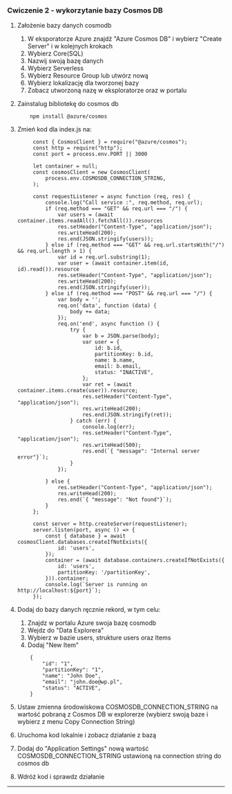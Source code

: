 ### Cwiczenie 2 - wykorzytanie bazy Cosmos DB

1. Założenie bazy danych cosmodb
   1. W eksporatorze Azure znajdź "Azure Cosmos DB" i wybierz "Create Server" i w kolejnych krokach
   2. Wybierz Core(SQL)
   3. Nazwij swoją bazę danych
   4. Wybierz Serverless
   5. Wybierz Resource Group lub utwórz nową
   6. Wybierz lokalizację dla tworzonej bazy
   7. Zobacz utworzoną nazę w eksploratorze oraz w portalu
 
2. Zainstalug bibliotekę do cosmos db

    ```
        npm install @azure/cosmos
    ```
3. Zmień kod dla index.js na:
   
   ```
        const { CosmosClient } = require("@azure/cosmos");
        const http = require("http");
        const port = process.env.PORT || 3000

        let container = null;
        const cosmosClient = new CosmosClient(
            process.env.COSMOSDB_CONNECTION_STRING,
        );

        const requestListener = async function (req, res) {
            console.log("Call service :", req.method, req.url);
            if (req.method === "GET" && req.url === "/") {
                var users = (await container.items.readAll().fetchAll()).resources
                res.setHeader("Content-Type", "application/json");
                res.writeHead(200);
                res.end(JSON.stringify(users));
            } else if (req.method === "GET" && req.url.startsWith("/") && req.url.length > 1) {
                var id = req.url.substring(1);
                var user = (await container.item(id, id).read()).resource
                res.setHeader("Content-Type", "application/json");
                res.writeHead(200);
                res.end(JSON.stringify(user));
            } else if (req.method === "POST" && req.url === "/") {
                var body = '';
                req.on('data', function (data) {
                    body += data;
                });
                req.on('end', async function () {
                    try {
                        var b = JSON.parse(body);
                        var user = {
                            id: b.id,
                            partitionKey: b.id,
                            name: b.name,
                            email: b.email,
                            status: "INACTIVE",
                        };
                        var ret = (await container.items.create(user)).resource;
                        res.setHeader("Content-Type", "application/json");
                        res.writeHead(200);
                        res.end(JSON.stringify(ret));
                    } catch (err) {
                        console.log(err);
                        res.setHeader("Content-Type", "application/json");
                        res.writeHead(500);
                        res.end(`{ "message": "Internal server error"}`);
                    }
                });

            } else {
                res.setHeader("Content-Type", "application/json");
                res.writeHead(200);
                res.end(`{ "message": "Not found"}`);
            }
        };

        const server = http.createServer(requestListener);
        server.listen(port, async () => {
            const { database } = await cosmosClient.databases.createIfNotExists({
                id: 'users',
            });
            container = (await database.containers.createIfNotExists({
                id: 'users',
                partitionKey: '/partitionKey',
            })).container;
            console.log(`Server is running on http://localhost:${port}`);
        });
   ```

4. Dodaj do bazy danych ręcznie rekord, w tym celu:
   1. Znajdz w portalu Azure swoja bazę cosmodb
   2. Wejdz do "Data Explorera"
   3. Wybierz w bazie users, strukture users oraz Items
   4. Dodaj "New Item"
    ```
        {
            "id": "1",
            "partitionKey": "1",
            "name": "John Doe",
            "email": "john.doe@wp.pl",
            "status": "ACTIVE",
        }
    ```
5. Ustaw zmienna środowiskowa COSMOSDB_CONNECTION_STRING na wartość pobraną z Cosmos DB w explorerze (wybierz swoją baze i wybierz z menu Copy Connection String)
6. Uruchoma kod lokalnie i zobacz działanie z bazą
7. Dodaj do "Application Settings" nową wartość COSMOSDB_CONNECTION_STRING ustawioną na connection string do cosmos db
8. Wdróż kod i sprawdz działanie
   
---